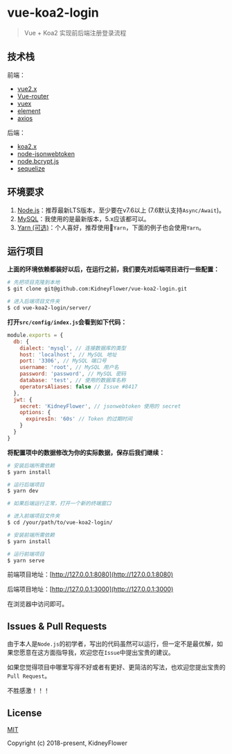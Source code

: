 # vue-koa2-login

> Vue + Koa2 实现前后端注册登录流程

## 技术栈

前端：

- [vue2.x](https://github.com/vuejs/vue)
- [Vue-router](https://github.com/vuejs/vue-router)
- [vuex](https://github.com/vuejs/vuex)
- [element](https://github.com/ElemeFE/element)
- [axios](https://github.com/axios/axios)

后端：

- [koa2.x](https://github.com/koajs/koa)
- [node-jsonwebtoken](https://github.com/auth0/node-jsonwebtoken)
- [node.bcrypt.js](https://github.com/kelektiv/node.bcrypt.js)
- [sequelize](https://github.com/sequelize/sequelize)

## 环境要求

1. [Node.js](https://nodejs.org/en/)：推荐最新LTS版本，至少要在v7.6以上 (7.6默认支持`Async/Await`)。
2. [MySQL](https://www.mysql.com/cn/)：我使用的是最新版本，5.x应该都可以。
3. [Yarn (可选)](https://yarnpkg.com/zh-Hans/)：个人喜好，推荐使用`Yarn`，下面的例子也会使用`Yarn`。

## 运行项目

**上面的环境依赖都装好以后，在运行之前，我们要先对后端项目进行一些配置：**

``` bash
# 先把项目克隆到本地
$ git clone git@github.com:KidneyFlower/vue-koa2-login.git

# 进入后端项目文件夹
$ cd vue-koa2-login/server/
```

**打开`src/config/index.js`会看到如下代码：**

``` javascript
module.exports = {
  db: {
    dialect: 'mysql', // 连接数据库的类型
    host: 'localhost', // MySQL 地址
    port: '3306', // MySQL 端口号
    username: 'root', // MySQL 用户名
    password: 'password', // MySQL 密码
    database: 'test', // 使用的数据库名称
    operatorsAliases: false // Issue #8417
  },
  jwt: {
    secret: 'KidneyFlower', // jsonwebtoken 使用的 secret
    options: {
      expiresIn: '60s' // Token 的过期时间
    }
  }
}
```

**将配置项中的数据修改为你的实际数据，保存后我们继续：**

``` bash
# 安装后端所需依赖
$ yarn install

# 运行后端项目
$ yarn dev

# 如果后端运行正常，打开一个新的终端窗口

# 进入前端项目文件夹
$ cd /your/path/to/vue-koa2-login/

# 安装前端所需依赖
$ yarn install

# 运行前端项目
$ yarn serve
```

前端项目地址：[http://127.0.0.1:8080](http://127.0.0.1:8080)

后端项目地址：[http://127.0.0.1:3000](http://127.0.0.1:3000)

在浏览器中访问即可。

## Issues & Pull Requests

由于本人是`Node.js`的初学者，写出的代码虽然可以运行，但一定不是最优解，如果您愿意在这方面指导我，欢迎您在`Issue`中提出宝贵的建议。

如果您觉得项目中哪里写得不好或者有更好、更简洁的写法，也欢迎您提出宝贵的`Pull Request`。

不胜感激！！！

## License

[MIT](http://opensource.org/licenses/MIT)

Copyright (c) 2018-present, KidneyFlower
